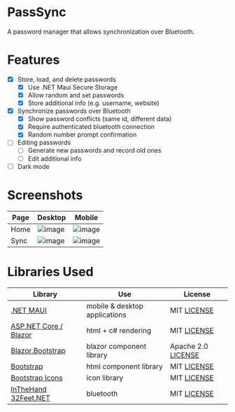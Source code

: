 # PassSync
 A password manager that allows synchronization over Bluetooth.

# Features

 - [X] Store, load, and delete passwords
   - [X] Use .NET Maui Secure Storage
   - [X] Allow random and set passwords
   - [X] Store additional info (e.g. username, website)
 - [X] Synchronize passwords over Bluetooth
   - [X] Show password conflicts (same id, different data)
   - [X] Require authenticated bluetooth connection
   - [X] Random number prompt confirmation
 - [ ] Editing passwords
   - [ ] Generate new passwords and record old ones
   - [ ] Edit additional info
 - [ ] Dark mode

# Screenshots

| Page | Desktop | Mobile |
| ---  | ------- | ------ |
| Home | ![image](https://github.com/user-attachments/assets/3b77532d-4a7f-49e6-8f82-cecc20a66dc9) | ![image](https://github.com/user-attachments/assets/25848656-adbf-4b0b-aec2-49a7b5e3c8ce) |
| Sync | ![image](https://github.com/user-attachments/assets/84b8d560-f137-44c3-85ff-0fc6e1441e7c) | ![image](https://github.com/user-attachments/assets/254378db-f2b2-43d4-9b1d-2df2e4135492) |

# Libraries Used

| Library | Use | License |
| - | - | - |
| [.NET MAUI](https://github.com/dotnet/maui) | mobile & desktop applications | MIT [LICENSE](https://github.com/dotnet/maui/blob/main/LICENSE.txt) |
| [ASP.NET Core / Blazor](https://github.com/dotnet/aspnetcore) | html + c# rendering | MIT [LICENSE](https://github.com/dotnet/aspnetcore/blob/main/LICENSE.txt) |
| [Blazor.Bootstrap](https://github.com/vikramlearning/blazorbootstrap) | blazor component library | Apache 2.0 [LICENSE](https://github.com/vikramlearning/blazorbootstrap/blob/main/LICENSE.txt) |
| [Bootstrap](https://github.com/twbs/bootstrap) | html component library | MIT [LICENSE](https://github.com/twbs/bootstrap/blob/main/LICENSE) |
| [Bootstrap Icons](https://github.com/twbs/icons) | icon library | MIT [LICENSE](https://github.com/twbs/icons/blob/main/LICENSE) |
| [InTheHand 32Feet.NET](https://github.com/inthehand/32feet) | bluetooth | MIT [LICENSE](https://github.com/inthehand/32feet/blob/main/LICENSE) |
